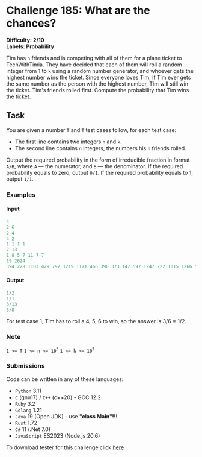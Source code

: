 # Challenge 185: What are the chances?

**Difficulty: 2/10  
Labels: Probability**

Tim has `n` friends and is competing with all of them for a plane ticket to TechWithTimia. They have decided that each of them will roll a random integer from 1 to `k` using a random number generator, and whoever gets the highest number wins the ticket.
Since everyone loves Tim, if Tim ever gets the same number as the person with the highest number, Tim will still win the ticket.
Tim's friends rolled first. Compute the probability that Tim wins the ticket.

## Task

You are given a number `T` and `T` test cases follow, for each test case:

- The first line contains two integers `n` and `k`.
- The second line contains `n` integers, the numbers his `n` friends rolled.

Output the required probability in the form of irreducible fraction in format `A/B`, where `A` — the numerator, and `B` — the denominator. If the required probability equals to zero, output `0/1`. If the required probability equals to 1, output `1/1`.

### Examples

#### Input

```rust
4
‌2 6
2 4
4 2
1 1 1 1
7 13
1 8 5 7 11 7 7
19 2024
394 228 1103 429 797 1219 1171 466 390 373 147 597 1247 222 1015 1266 512 1047 955
```

#### Output

```rust
‌1/2
1/1
3/13
3/8
```

For test case 1, Tim has to roll a 4, 5, 6 to win, so the answer is 3/6 = 1/2.

### Note

`1 <= T`
`1 <= n <= 10`<sup>`5`</sup>
`1 <= k <= 10`<sup>`9`</sup>

### Submissions

Code can be written in any of these languages:

- `Python` 3.11
- `C` (gnu17) / `C++` (c++20) - GCC 12.2
- `Ruby` 3.2
- `Golang` 1.21
- `Java` 19 (Open JDK) - use **"class Main"!!!**
- `Rust` 1.72
- `C#` 11 (.Net 7.0)
- `JavaScript` ES2023 (Node.js 20.6)

To download tester for this challenge click [here](https://downgit.github.io/#/home?url=https://github.com/Pomroka/PreviousChallenges/tree/main/Challenge_185)
